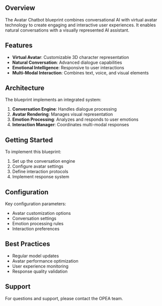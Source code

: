 ## Overview

The Avatar Chatbot blueprint combines conversational AI with virtual avatar technology to create engaging and interactive user experiences. It enables natural conversations with a visually represented AI assistant.

## Features

- **Virtual Avatar**: Customizable 3D character representation
- **Natural Conversation**: Advanced dialogue capabilities
- **Emotional Intelligence**: Responsive to user interactions
- **Multi-Modal Interaction**: Combines text, voice, and visual elements

## Architecture

The blueprint implements an integrated system:

1. **Conversation Engine**: Handles dialogue processing
2. **Avatar Rendering**: Manages visual representation
3. **Emotion Processing**: Analyzes and responds to user emotions
4. **Interaction Manager**: Coordinates multi-modal responses

## Getting Started

To implement this blueprint:

1. Set up the conversation engine
2. Configure avatar settings
3. Define interaction protocols
4. Implement response system

## Configuration

Key configuration parameters:

- Avatar customization options
- Conversation settings
- Emotion processing rules
- Interaction preferences

## Best Practices

- Regular model updates
- Avatar performance optimization
- User experience monitoring
- Response quality validation

## Support

For questions and support, please contact the OPEA team.
